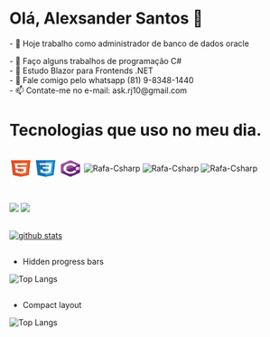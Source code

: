 # Olá, Alexsander Santos 👋



<p>- 🔭 Hoje trabalho como administrador de banco de dados oracle</P>
- 🌱 Faço alguns trabalhos de programação C#<BR/>
- 🌱 Estudo Blazor para Frontends .NET<BR/>
- 💬 Fale comigo pelo whatsapp (81) 9-8348-1440<BR/>
- 📫 Contate-me no e-mail: ask.rj10@gmail.com<BR/>

##
# Tecnologias que uso no meu dia.
<div style="display: inline_block"><br>
  <img align="center" alt="Rafa-HTML" height="30" width="40" src="https://raw.githubusercontent.com/devicons/devicon/master/icons/html5/html5-original.svg">
  <img align="center" alt="Rafa-CSS" height="30" width="40" src="https://raw.githubusercontent.com/devicons/devicon/master/icons/css3/css3-original.svg">
  <img align="center" alt="Rafa-Csharp" height="30" width="40" src="https://raw.githubusercontent.com/devicons/devicon/master/icons/csharp/csharp-original.svg">
  <img align="center" alt="Rafa-Csharp" height="30" width="40" src="https://cdn.jsdelivr.net/gh/devicons/devicon@latest/icons/azuresqldatabase/azuresqldatabase-original.svg">
  <img align="center" alt="Rafa-Csharp" height="30" width="40" src="https://cdn.jsdelivr.net/gh/devicons/devicon@latest/icons/dotnetcore/dotnetcore-original.svg">
  <img align="center" alt="Rafa-Csharp" height="30" width="40" src="https://cdn.jsdelivr.net/gh/devicons/devicon@latest/icons/postman/postman-original.svg">
</div>
  
  ##
 
<div> 
  <br/>
  <a href = "mailto:ask.rj10@gmail.com"><img src="https://img.shields.io/badge/-Gmail-%23333?style=for-the-badge&logo=gmail&logoColor=white" target="_blank"></a>
  <a href="https://www.linkedin.com/in/rafaella-ballerini-45875016a" target="_blank"><img src="https://img.shields.io/badge/-LinkedIn-%230077B5?style=for-the-badge&logo=linkedin&logoColor=white" target="_blank">

  </a>
</div>


##



 [![ github stats](https://github-readme-stats.vercel.app/api?username=askrj&show_icons=true&title_color=fff&icon_color=79ff97&text_color=9f9f9f&bg_color=151515&count_private=true)](https://github.com/askrj)
##

*   Hidden progress bars

![Top Langs](https://github-readme-stats.vercel.app/api/top-langs/?username=askrj\&hide_progress=true)
##

*   Compact layout

![Top Langs](https://github-readme-stats.vercel.app/api/top-langs/?username=askrj\&layout=compact)




